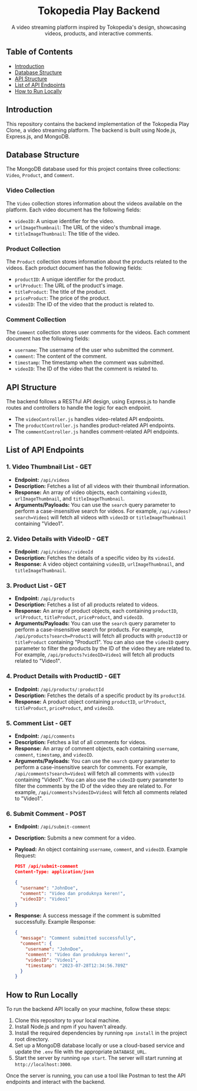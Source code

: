<h1 align="center">Tokopedia Play Backend</h1>

<p align="center">A video streaming platform inspired by Tokopedia's design, showcasing videos, products, and interactive comments.</p>

## Table of Contents
- [Introduction](#introduction)
- [Database Structure](#database-structure)
- [API Structure](#api-structure)
- [List of API Endpoints](#list-of-api-endpoints)
- [How to Run Locally](#how-to-run-locally)

## Introduction

This repository contains the backend implementation of the Tokopedia Play Clone, a video streaming platform. The backend is built using Node.js, Express.js, and MongoDB.

## Database Structure

The MongoDB database used for this project contains three collections: `Video`, `Product`, and `Comment`.

### Video Collection

The `Video` collection stores information about the videos available on the platform. Each video document has the following fields:

- `videoID`: A unique identifier for the video.
- `urlImageThumbnail`: The URL of the video's thumbnail image.
- `titleImageThumbnail`: The title of the video.

### Product Collection

The `Product` collection stores information about the products related to the videos. Each product document has the following fields:

- `productID`: A unique identifier for the product.
- `urlProduct`: The URL of the product's image.
- `titleProduct`: The title of the product.
- `priceProduct`: The price of the product.
- `videoID`: The ID of the video that the product is related to.

### Comment Collection

The `Comment` collection stores user comments for the videos. Each comment document has the following fields:

- `username`: The username of the user who submitted the comment.
- `comment`: The content of the comment.
- `timestamp`: The timestamp when the comment was submitted.
- `videoID`: The ID of the video that the comment is related to.

## API Structure

The backend follows a RESTful API design, using Express.js to handle routes and controllers to handle the logic for each endpoint.

- The `videoController.js` handles video-related API endpoints.
- The `productController.js` handles product-related API endpoints.
- The `commentController.js` handles comment-related API endpoints.

## List of API Endpoints

### 1. Video Thumbnail List - GET

- **Endpoint:** `/api/videos`
- **Description:** Fetches a list of all videos with their thumbnail information.
- **Response:** An array of video objects, each containing `videoID`, `urlImageThumbnail`, and `titleImageThumbnail`.
- **Arguments/Payloads:** You can use the `search` query parameter to perform a case-insensitive search for videos. For example, `/api/videos?search=Video1` will fetch all videos with `videoID` or `titleImageThumbnail` containing "Video1".

### 2. Video Details with VideoID - GET

- **Endpoint:** `/api/videos/:videoId`
- **Description:** Fetches the details of a specific video by its `videoId`.
- **Response:** A video object containing `videoID`, `urlImageThumbnail`, and `titleImageThumbnail`.

### 3. Product List - GET

- **Endpoint:** `/api/products`
- **Description:** Fetches a list of all products related to videos.
- **Response:** An array of product objects, each containing `productID`, `urlProduct`, `titleProduct`, `priceProduct`, and `videoID`.
- **Arguments/Payloads:** You can use the `search` query parameter to perform a case-insensitive search for products. For example, `/api/products?search=Product1` will fetch all products with `productID` or `titleProduct` containing "Product1". You can also use the `videoID` query parameter to filter the products by the ID of the video they are related to. For example, `/api/products?videoID=Video1` will fetch all products related to "Video1".

### 4. Product Details with ProductID - GET

- **Endpoint:** `/api/products/:productId`
- **Description:** Fetches the details of a specific product by its `productId`.
- **Response:** A product object containing `productID`, `urlProduct`, `titleProduct`, `priceProduct`, and `videoID`.

### 5. Comment List - GET

- **Endpoint:** `/api/comments`
- **Description:** Fetches a list of all comments for videos.
- **Response:** An array of comment objects, each containing `username`, `comment`, `timestamp`, and `videoID`.
- **Arguments/Payloads:** You can use the `search` query parameter to perform a case-insensitive search for comments. For example, `/api/comments?search=Video1` will fetch all comments with `videoID` containing "Video1". You can also use the `videoID` query parameter to filter the comments by the ID of the video they are related to. For example, `/api/comments?videoID=Video1` will fetch all comments related to "Video1".

### 6. Submit Comment - POST

- **Endpoint:** `/api/submit-comment`
- **Description:** Submits a new comment for a video.
- **Payload:** An object containing `username`, `comment`, and `videoID`.
  Example Request:
  ```json
  POST /api/submit-comment
  Content-Type: application/json
  
  {
    "username": "JohnDoe",
    "comment": "Video dan produknya keren!",
    "videoID": "Video1"
  }
  ```

- **Response:** A success message if the comment is submitted successfully.
  Example Response:
  ```json
  {
    "message": "Comment submitted successfully",
    "comment": {
      "username": "JohnDoe",
      "comment": "Video dan produknya keren!",
      "videoID": "Video1",
      "timestamp": "2023-07-28T12:34:56.789Z"
    }
  }
  ```

## How to Run Locally

To run the backend API locally on your machine, follow these steps:

1. Clone this repository to your local machine.
2. Install Node.js and npm if you haven't already.
3. Install the required dependencies by running `npm install` in the project root directory.
4. Set up a MongoDB database locally or use a cloud-based service and update the `.env` file with the appropriate `DATABASE_URL`.
5. Start the server by running `npm start`. The server will start running at `http://localhost:3000`.

Once the server is running, you can use a tool like Postman to test the API endpoints and interact with the backend.